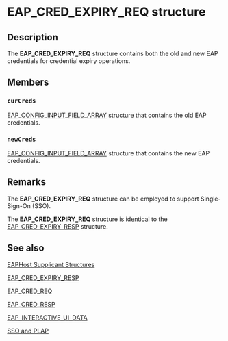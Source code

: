 # EAP_CRED_EXPIRY_REQ structure

## Description

The **EAP_CRED_EXPIRY_REQ** structure contains both the old and new EAP credentials for credential expiry operations.

## Members

### `curCreds`

[EAP_CONFIG_INPUT_FIELD_ARRAY](https://learn.microsoft.com/windows/desktop/api/eaptypes/ns-eaptypes-eap_config_input_field_array) structure that contains the old EAP credentials.

### `newCreds`

[EAP_CONFIG_INPUT_FIELD_ARRAY](https://learn.microsoft.com/windows/desktop/api/eaptypes/ns-eaptypes-eap_config_input_field_array) structure that contains the new EAP credentials.

## Remarks

The **EAP_CRED_EXPIRY_REQ** structure can be employed to support Single-Sign-On (SSO).

The **EAP_CRED_EXPIRY_REQ** structure is identical to the [EAP_CRED_EXPIRY_RESP](https://learn.microsoft.com/previous-versions/windows/desktop/legacy/bb530539(v=vs.85)) structure.

## See also

[EAPHost Supplicant Structures](https://learn.microsoft.com/windows/win32/eaphost/eap-host-supplicant-structures)

[EAP_CRED_EXPIRY_RESP](https://learn.microsoft.com/previous-versions/windows/desktop/legacy/bb530539(v=vs.85))

[EAP_CRED_REQ](https://learn.microsoft.com/windows/win32/eaphost/eap-cred-req)

[EAP_CRED_RESP](https://learn.microsoft.com/windows/win32/eaphost/eap-cred-resp)

[EAP_INTERACTIVE_UI_DATA](https://learn.microsoft.com/windows/desktop/api/eaptypes/ns-eaptypes-eap_interactive_ui_data)

[SSO and PLAP](https://learn.microsoft.com/windows/win32/eaphost/understanding-sso-and-plap)